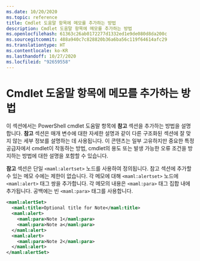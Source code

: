 ```yaml
---
ms.date: 10/20/2020
ms.topic: reference
title: Cmdlet 도움말 항목에 메모를 추가하는 방법
description: Cmdlet 도움말 항목에 메모를 추가하는 방법
ms.openlocfilehash: 61363c26ab0172277d1332ed1e9de080d8da200c
ms.sourcegitcommit: 488a940c7c828820b36a6ba56c119f64614afc29
ms.translationtype: HT
ms.contentlocale: ko-KR
ms.lasthandoff: 10/27/2020
ms.locfileid: "92659558"
---
```

# <a name="how-to-add-notes-to-a-cmdlet-help-topic"></a>Cmdlet 도움말 항목에 메모를 추가하는 방법

이 섹션에서는 PowerShell cmdlet 도움말 항목에 **참고** 섹션을 추가하는 방법을 설명합니다. **참고** 섹션은 매개 변수에 대한 자세한 설명과 같이 다른 구조화된 섹션에 잘 맞지 않는 세부 정보를 설명하는 데 사용됩니다. 이 콘텐츠는 일부 고유하지만 중요한 특정 공급자에서 cmdlet이 작동하는 방법, cmdlet의 용도 또는 발생 가능한 오류 조건을 방지하는 방법에 대한 설명을 포함할 수 있습니다.

**참고** 섹션은 단일 `<maml:alertset>` 노드를 사용하여 정의됩니다. 참고 섹션에 추가할 수 있는 메모 수에는 제한이 없습니다. 각 메모에 대해 `<maml:alertset>` 노드에 `<maml:alert>` 태그 쌍을 추가합니다. 각 메모의 내용은 `<maml:para>` 태그 집합 내에 추가됩니다. 공백에는 빈 `<maml:para>` 태그를 사용합니다.

```xml
<maml:alertSet>
  <maml:title>Optional title for Note</maml:title>
  <maml:alert>
    <maml:para>Note 1</maml:para>
    <maml:para>Note a</maml:para>
  </maml:alert>
  <maml:alert>
    <maml:para>Note 2</maml:para>
  </maml:alert>
</maml:alertSet>
```
